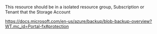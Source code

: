 This resource should be in a isolated resource group, Subscription or Tenant that the Storage Account


https://docs.microsoft.com/en-us/azure/backup/blob-backup-overview?WT.mc_id=Portal-fx#protection